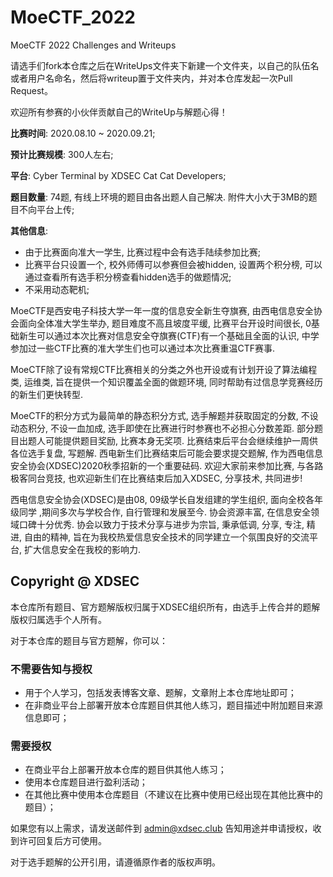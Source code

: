 # MoeCTF_2022
MoeCTF 2022 Challenges and Writeups

请选手们fork本仓库之后在WriteUps文件夹下新建一个文件夹，以自己的队伍名或者用户名命名，然后将writeup置于文件夹内，并对本仓库发起一次Pull Request。

欢迎所有参赛的小伙伴贡献自己的WriteUp与解题心得！

**比赛时间**: 2020.08.10 ~ 2020.09.21;

**预计比赛规模**: 300人左右;

**平台**: Cyber Terminal by XDSEC Cat Cat Developers;

**题目数量**: 74题, 有线上环境的题目由各出题人自己解决. 附件大小大于3MB的题目不向平台上传;

**其他信息**:

   - 由于比赛面向准大一学生, 比赛过程中会有选手陆续参加比赛;
   - 比赛平台只设置一个, 校外师傅可以参赛但会被hidden, 设置两个积分榜, 可以通过查看所有选手积分榜查看hidden选手的做题情况;
   - 不采用动态靶机;

MoeCTF是西安电子科技大学一年一度的信息安全新生夺旗赛, 由西电信息安全协会面向全体准大学生举办, 题目难度不高且坡度平缓, 比赛平台开设时间很长, 0基础新生可以通过本次比赛对信息安全夺旗赛(CTF)有一个基础且全面的认识, 中学参加过一些CTF比赛的准大学生们也可以通过本次比赛重温CTF赛事.

MoeCTF除了设有常规CTF比赛相关的分类之外也开设或有计划开设了算法编程类, 运维类, 旨在提供一个知识覆盖全面的做题环境, 同时帮助有过信息学竞赛经历的新生们更快转型.

MoeCTF的积分方式为最简单的静态积分方式, 选手解题并获取固定的分数, 不设动态积分, 不设一血加成, 选手即使在比赛进行时参赛也不必担心分数差距. 部分题目出题人可能提供题目奖励, 比赛本身无奖项. 比赛结束后平台会继续维护一周供各位选手复盘, 写题解. 西电新生们比赛结束后可能会要求提交题解, 作为西电信息安全协会(XDSEC)2020秋季招新的一个重要砝码. 欢迎大家前来参加比赛, 与各路极客同台竞技, 也欢迎新生们在比赛结束后加入XDSEC, 分享技术, 共同进步!

西电信息安全协会(XDSEC)是由08, 09级学长自发组建的学生组织, 面向全校各年级同学 ,期间多次与学校合作, 自行管理和发展至今. 协会资源丰富, 在信息安全领域口碑十分优秀. 协会以致力于技术分享与进步为宗旨, 秉承低调, 分享, 专注, 精进, 自由的精神, 旨在为我校热爱信息安全技术的同学建立一个氛围良好的交流平台, 扩大信息安全在我校的影响力.

## Copyright @ XDSEC

本仓库所有题目、官方题解版权归属于XDSEC组织所有，由选手上传合并的题解版权归属选手个人所有。

对于本仓库的题目与官方题解，你可以：

### 不需要告知与授权

- 用于个人学习，包括发表博客文章、题解，文章附上本仓库地址即可；
- 在非商业平台上部署开放本仓库题目供其他人练习，题目描述中附加题目来源信息即可；

### 需要授权

- 在商业平台上部署开放本仓库的题目供其他人练习；
- 使用本仓库题目进行盈利活动；
- 在其他比赛中使用本仓库题目（不建议在比赛中使用已经出现在其他比赛中的题目）；

如果您有以上需求，请发送邮件到 [admin@xdsec.club](mailto:admin@xdsec.club) 告知用途并申请授权，收到许可回复后方可使用。

对于选手题解的公开引用，请遵循原作者的版权声明。

